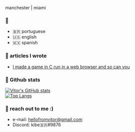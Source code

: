 manchester | miami

### :loudspeaker:
- :brazil: portuguese
- :us: english
- :mexico: spanish

### :closed_book: articles I wrote
- [I made a game in C run in a web browser and so can you](https://medium.com/swlh/i-made-a-game-in-c-run-in-a-web-browser-and-so-can-you-2911b9fe2368?sk=b839987dd50740634c898d90d7673bc7)

### :stars: Github stats
[![Vitor's GitHub stats](https://github-readme-stats.vercel.app/api?username=kibebr)](https://github.com/anuraghazra/github-readme-stats)
<br>
[![Top Langs](https://github-readme-stats.vercel.app/api/top-langs/?username=kibebr&hide=html)](https://github.com/anuraghazra/github-readme-stats)

### :iphone: reach out to me :)
- e-mail: hellofromvitor@gmail.com
- Discord: kibe:brazil:#9876
